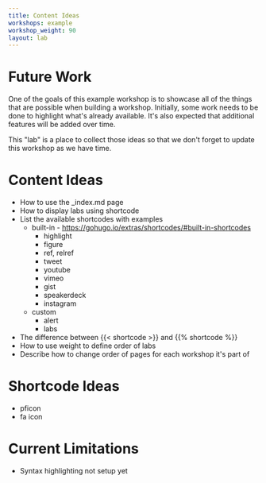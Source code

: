 ```yaml
---
title: Content Ideas
workshops: example
workshop_weight: 90
layout: lab
---
```


# Future Work

One of the goals of this example workshop is to showcase all of the things that
are possible when building a workshop. Initially, some work needs to be done to
highlight what's already available. It's also expected that additional features
will be added over time.

This "lab" is a place to collect those ideas so that we don't forget to update
this workshop as we have time.

# Content Ideas

- How to use the \_index.md page
- How to display labs using shortcode
- List the available shortcodes with examples
    - built-in - https://gohugo.io/extras/shortcodes/#built-in-shortcodes
        - highlight
        - figure
        - ref, relref
        - tweet
        - youtube
        - vimeo
        - gist
        - speakerdeck
        - instagram
    - custom
        - alert
        - labs
- The difference between \{\{< shortcode >\}\} and \{\{% shortcode %\}\}
- How to use weight to define order of labs
- Describe how to change order of pages for each workshop it's part of

# Shortcode Ideas

- pficon
- fa icon

# Current Limitations

- Syntax highlighting not setup yet

